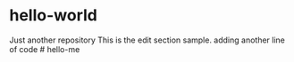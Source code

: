 # hello-world
Just another repository
This is the edit section sample.
  adding another line of code
    # hello-me
